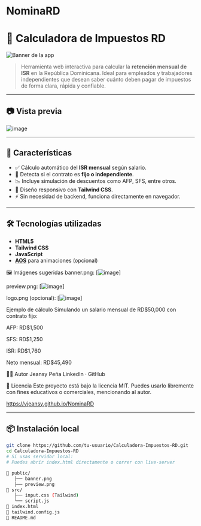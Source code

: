 # NominaRD

# 🧾 Calculadora de Impuestos RD

![Banner de la app](./public/banner.png) <!-- Puedes subir una imagen y cambiar el path -->

> Herramienta web interactiva para calcular la **retención mensual de ISR** en la República Dominicana. Ideal para empleados y trabajadores independientes que desean saber cuánto deben pagar de impuestos de forma clara, rápida y confiable.

---

## 📷 Vista previa

![image](https://github.com/user-attachments/assets/eff8c419-5033-41bf-b31f-d03f21ad2b0d)

---

## 🚀 Características

- ✅ Cálculo automático del **ISR mensual** según salario.
- 🧠 Detecta si el contrato es **fijo o independiente**.
- 📉 Incluye simulación de descuentos como AFP, SFS, entre otros.
- 📱 Diseño responsivo con **Tailwind CSS**.
- ⚡ Sin necesidad de backend, funciona directamente en navegador.

---

## 🛠️ Tecnologías utilizadas

- **HTML5**
- **Tailwind CSS**
- **JavaScript**
- **[AOS](https://michalsnik.github.io/aos/)** para animaciones (opcional)

🖼️ Imágenes sugeridas
banner.png: [![image](https://github.com/user-attachments/assets/519fa39a-7e83-4177-a20f-d783a3651481)]

preview.png: [![image](https://github.com/user-attachments/assets/4aedf900-9da9-4931-b846-088b73cb8cad)]

logo.png (opcional): [![image](https://github.com/user-attachments/assets/49378270-5914-4232-ad64-4df9937eb036)]

Ejemplo de cálculo
Simulando un salario mensual de RD$50,000 con contrato fijo:

AFP: RD$1,500

SFS: RD$1,250

ISR: RD$1,760

Neto mensual: RD$45,490

🧑‍💻 Autor
Jeansy Peña
LinkedIn · GitHub

📄 Licencia
Este proyecto está bajo la licencia MIT.
Puedes usarlo libremente con fines educativos o comerciales, mencionando al autor.

https://vjeansy.github.io/NominaRD

---

## 📦 Instalación local

```bash
git clone https://github.com/tu-usuario/Calculadora-Impuestos-RD.git
cd Calculadora-Impuestos-RD
# Si usas servidor local:
# Puedes abrir index.html directamente o correr con live-server

📁 public/
   ├── banner.png
   ├── preview.png
📁 src/
   ├── input.css (Tailwind)
   └── script.js
📄 index.html
📄 tailwind.config.js
📄 README.md
